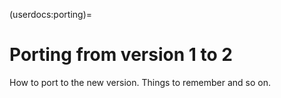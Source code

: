 (userdocs:porting)=
# Porting from version 1 to 2

How to port to the new version.
Things to remember and so on.

